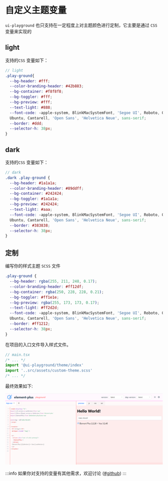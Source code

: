# 自定义主题变量

`ui-playground` 也只支持在一定程度上对主题颜色进行定制，它主要是通过 `CSS` 变量来实现的
## light
支持的`CSS` 变量如下：
```scss
// light
.play-ground{
  --bg-header: #fff;
  --color-branding-header: #42b883;
  --bg-container: #f8f8f8;
  --bg-toggler: #fff;
  --bg-preview: #fff;
  --text-light: #888;
  --font-code: -apple-system, BlinkMacSystemFont, 'Segoe UI', Roboto, Oxygen,
  Ubuntu, Cantarell, 'Open Sans', 'Helvetica Neue', sans-serif;
  --border: #ddd;
  --selector-h: 38px;
}
```
## dark
支持的`CSS` 变量如下：
```scss
// dark
.dark .play-ground {
  --bg-header: #1a1a1a;
  --color-branding-header: #89ddff;
  --bg-container: #242424;
  --bg-toggler: #1a1a1a;
  --bg-preview: #242424;
  --text-light: #aaa;
  --font-code: -apple-system, BlinkMacSystemFont, 'Segoe UI', Roboto, Oxygen,
  Ubuntu, Cantarell, 'Open Sans', 'Helvetica Neue', sans-serif;
  --border: #383838;
  --selector-h: 38px;
}
```

## 定制

编写你的样式主题 `SCSS` 文件

```scss
.play-ground {
  --bg-header: rgba(255, 211, 248, 0.17);
  --color-branding-header: #ff12df;
  --bg-container: rgba(250, 228, 228, 0.21);
  --bg-toggler: #ff1e1e;
  --bg-preview: rgba(255, 173, 173, 0.17);
  --text-light: #ff2d2d;
  --font-code: -apple-system, BlinkMacSystemFont, 'Segoe UI', Roboto, Oxygen,
  Ubuntu, Cantarell, 'Open Sans', 'Helvetica Neue', sans-serif;
  --border: #ff1212;
  --selector-h: 38px;
}
```

在项目的入口文件导入样式文件。
```javascript
// main.tsx
/* ... */
import '@ui-playground/theme/index'
import '..src/assets/custom-theme.scss'
/* ... */
```

最终效果如下:

![](../../public/theme.png)

:::info
如果你对支持的变量有其他需求，欢迎讨论 ([#github](https://github.com/baiwusanyu-c/ui-playground))
:::